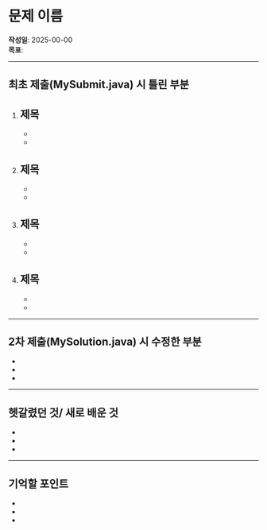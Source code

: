 # 문제 이름

**작성일**: 2025-00-00</br>
**목표**: 

---

## 최초 제출(MySubmit.java) 시 틀린 부분
1. **제목**
   - 
   - 
   - 

2. **제목**
   - 
   - 
   - 

3. **제목**
    - 
    - 
    -  

4. **제목**
    - 
    - 
    -  


---

## 2차 제출(MySolution.java) 시 수정한 부분
- 
- 
- 

---

## 헷갈렸던 것/ 새로 배운 것
- 
- 
- 

---

## 기억할 포인트
- 
- 
- 

